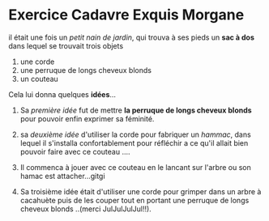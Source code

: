 # Exercice Cadavre Exquis Morgane

il était une fois un *petit nain de jardin*, qui trouva à ses pieds un **sac à dos** dans lequel se trouvait trois objets
1. une corde
2. une perruque de longs cheveux blonds
3. un couteau

Cela lui donna quelques **idées**...

1. Sa *première idée* fut de mettre **la perruque de longs cheveux blonds** pour pouvoir enfin exprimer sa féminité.
2. sa *deuxième idée* d'utiliser la corde pour fabriquer un *hammac*, dans lequel il s'installa confortablement pour réfléchir a ce qu'il
allait bien pouvoir faire avec ce couteau ....


3. Il commenca à jouer avec ce couteau en le lancant sur l'arbre ou son hamac est attacher...gitgi

4. Sa troisième idée était d'utiliser une corde pour grimper dans un arbre à cacahuète puis de les couper tout en portant une perruque de longs cheveux blonds ..(merci JulJulJulJul!!).
